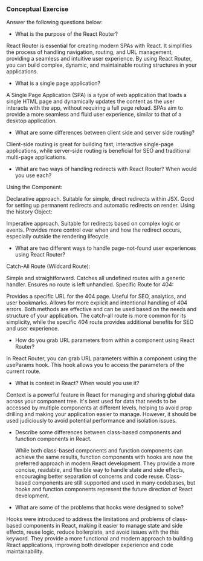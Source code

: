 ### Conceptual Exercise

Answer the following questions below:

- What is the purpose of the React Router?

React Router is essential for creating modern SPAs with React. It simplifies the process of handling navigation, routing, and URL management, providing a seamless and intuitive user experience. By using React Router, you can build complex, dynamic, and maintainable routing structures in your applications.

- What is a single page application?

A Single Page Application (SPA) is a type of web application that loads a single HTML page and dynamically updates the content as the user interacts with the app, without requiring a full page reload. SPAs aim to provide a more seamless and fluid user experience, similar to that of a desktop application. 

- What are some differences between client side and server side routing?

Client-side routing is great for building fast, interactive single-page applications, while server-side routing is beneficial for SEO and traditional multi-page applications.

- What are two ways of handling redirects with React Router? When would you use each?

Using the <Redirect> Component:

Declarative approach.
Suitable for simple, direct redirects within JSX.
Good for setting up permanent redirects and automatic redirects on render.
Using the history Object:

Imperative approach.
Suitable for redirects based on complex logic or events.
Provides more control over when and how the redirect occurs, especially outside the rendering lifecycle.

- What are two different ways to handle page-not-found user experiences using React Router? 

Catch-All Route (Wildcard Route):

Simple and straightforward.
Catches all undefined routes with a generic handler.
Ensures no route is left unhandled.
Specific Route for 404:

Provides a specific URL for the 404 page.
Useful for SEO, analytics, and user bookmarks.
Allows for more explicit and intentional handling of 404 errors.
Both methods are effective and can be used based on the needs and structure of your application. The catch-all route is more common for its simplicity, while the specific 404 route provides additional benefits for SEO and user experience.

- How do you grab URL parameters from within a component using React Router?

In React Router, you can grab URL parameters within a component using the useParams hook. This hook allows you to access the parameters of the current route.

- What is context in React? When would you use it?

Context is a powerful feature in React for managing and sharing global data across your component tree. It's best used for data that needs to be accessed by multiple components at different levels, helping to avoid prop drilling and making your application easier to manage. However, it should be used judiciously to avoid potential performance and isolation issues.

- Describe some differences between class-based components and function
  components in React.

  While both class-based components and function components can achieve the same results, function components with hooks are now the preferred approach in modern React development. They provide a more concise, readable, and flexible way to handle state and side effects, encouraging better separation of concerns and code reuse. Class-based components are still supported and used in many codebases, but hooks and function components represent the future direction of React development.

- What are some of the problems that hooks were designed to solve?

Hooks were introduced to address the limitations and problems of class-based components in React, making it easier to manage state and side effects, reuse logic, reduce boilerplate, and avoid issues with the this keyword. They provide a more functional and modern approach to building React applications, improving both developer experience and code maintainability.
